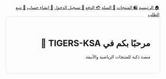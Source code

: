 <!DOCTYPE html>
<html lang="ar" dir="rtl">
<head>
    <meta charset="UTF-8">
    <meta name="viewport" content="width=device-width, initial-scale=1.0">
    <title>النمور السعودية - منظومة المتاجر والمصانع</title>
    <script src="https://cdn.tailwindcss.com"></script>
    <link rel="stylesheet" href="https://cdnjs.cloudflare.com/ajax/libs/font-awesome/6.4.0/css/all.min.css">
    <script>
        tailwind.config = {
            theme: {
                extend: {
                    colors: {
                        turquoise: {
                            100: '#e6fffa',
                            200: '#b2f5ea',
                            300: '#81e6d9',
                            400: '#4fd1c5',
                            500: '#38b2ac',
                            600: '#319795',
                            700: '#2c7a7b',
                            800: '#285e61',
                            900: '#234e52',
                        }
                    }
                }
            }
        }
    </script>
    <style>
        @import url('https://fonts.googleapis.com/css2?family=Tajawal:wght@400;500;700;900&display=swap');
        
        body {
            font-family: 'Tajawal', sans-serif;
        }
        
        .chat-bubble {
            border-radius: 20px 20px 0 20px;
        }
        
        .user-bubble {
            border-radius: 20px 20px 20px 0;
        }
        
        .tiger-pattern {
            background-image: radial-gradient(circle, rgba(56, 178, 172, 0.1) 1px, transparent 1px);
            background-size: 20px 20px;
        }
        
        .floating {
            animation: floating 3s ease-in-out infinite;
        }
        
        @keyframes floating {
            0% { transform: translateY(0px); }
            50% { transform: translateY(-10px); }
            100% { transform: translateY(0px); }
        }
        
        .pulse {
            animation: pulse 2s infinite;
        }
        
        @keyframes pulse {
            0% { box-shadow: 0 0 0 0 rgba(56, 178, 172, 0.7); }
            70% { box-shadow: 0 0 0 10px rgba(56, 178, 172, 0); }
            100% { box-shadow: 0 0 0 0 rgba(56, 178, 172, 0); }
        }
    </style>
</head>
<body class="bg-gray-50 text-gray-800">
    <!-- Header -->
    <header class="bg-white shadow-md">
        <div class="container mx-auto px-4 py-4 flex justify-between items-center">
            <div class="flex items-center space-x-2 space-x-reverse">
                <div class="w-12 h-12 bg-turquoise-500 rounded-full flex items-center justify-center text-white text-2xl">
                    <i class="fas fa-paw"></i>
                </div>
                <h1 class="text-2xl font-bold text-turquoise-700">النمور السعودية</h1>
            </div>
            <nav class="hidden md:flex space-x-6 space-x-reverse">
                <a href="#" class="text-turquoise-700 font-medium hover:text-turquoise-500">الرئيسية</a>
                <a href="#" class="text-gray-600 hover:text-turquoise-500">المتاجر</a>
                <a href="#" class="text-gray-600 hover:text-turquoise-500">المصانع</a>
                <a href="#" class="text-gray-600 hover:text-turquoise-500">المنتجات</a>
                <a href="#" class="text-gray-600 hover:text-turquoise-500">التقارير</a>
                <a href="#" class="text-gray-600 hover:text-turquoise-500">الدعم</a>
            </nav>
            <div class="flex items-center space-x-3 space-x-reverse">
                <button class="md:hidden text-gray-600">
                    <i class="fas fa-bars text-xl"></i>
                </button>
                <button class="bg-turquoise-500 hover:bg-turquoise-600 text-white px-4 py-2 rounded-lg">
                    تسجيل الدخول
                </button>
            </div>
        </div>
    </header>

    <!-- Hero Section -->
    <section class="bg-gradient-to-r from-turquoise-50 to-white tiger-pattern">
        <div class="container mx-auto px-4 py-16 md:py-24 flex flex-col md:flex-row items-center">
            <div class="md:w-1/2 mb-10 md:mb-0">
                <h2 class="text-4xl md:text-5xl font-bold text-turquoise-800 mb-4">منظومة <span class="text-turquoise-600">النمور السعودية</span> المتكاملة</h2>
                <p class="text-lg text-gray-600 mb-8 leading-relaxed">
                    نظام متكامل لإدارة المتاجر والمصانع السعودية بأعلى معايير الجودة والكفاءة. نوفر لك جميع الأدوات التي تحتاجها لإدارة عملياتك بسلاسة واحترافية.
                </p>
                <div class="flex flex-col sm:flex-row space-y-3 sm:space-y-0 sm:space-x-4 space-x-reverse">
                    <button class="bg-turquoise-600 hover:bg-turquoise-700 text-white px-6 py-3 rounded-lg font-medium shadow-lg transition duration-300">
                        ابدأ الآن مجانًا
                    </button>
                    <button class="border border-turquoise-600 text-turquoise-600 hover:bg-turquoise-50 px-6 py-3 rounded-lg font-medium transition duration-300">
                        شاهد الفيديو التعريفي
                    </button>
                </div>
            </div>
            <div class="md:w-1/2 relative">
                <div class="relative max-w-md mx-auto">
                    <div class="absolute -top-10 -right-10 w-32 h-32 bg-turquoise-200 rounded-full opacity-30"></div>
                    <div class="absolute -bottom-10 -left-10 w-40 h-40 bg-turquoise-300 rounded-full opacity-20"></div>
                    <div class="relative bg-white rounded-xl shadow-xl overflow-hidden border border-turquoise-100">
                        <div class="bg-turquoise-500 text-white p-4 flex items-center">
                            <div class="w-10 h-10 rounded-full bg-white flex items-center justify-center text-turquoise-500 mr-3">
                                <i class="fas fa-robot"></i>
                            </div>
                            <div>
                                <h3 class="font-bold">نمر المساعد</h3>
                                <p class="text-xs opacity-80">متصل - جاهز للمساعدة</p>
                            </div>
                        </div>
                        <div class="p-4 h-64 overflow-y-auto">
                            <div class="flex justify-end mb-3">
                                <div class="bg-turquoise-100 text-gray-800 p-3 max-w-xs chat-bubble">
                                    مرحبا! أنا نمر، كيف يمكنني مساعدتك اليوم؟
                                </div>
                            </div>
                            <div class="flex justify-start mb-3">
                                <div class="bg-gray-100 text-gray-800 p-3 max-w-xs user-bubble">
                                    أريد معرفة المزيد عن نظام إدارة المخزون
                                </div>
                            </div>
                            <div class="flex justify-end mb-3">
                                <div class="bg-turquoise-100 text-gray-800 p-3 max-w-xs chat-bubble">
                                    بالطبع! نظامنا يوفر إدارة مخزون ذكية مع تنبيهات عند نفاذ المنتجات وتقارير مفصلة.
                                </div>
                            </div>
                        </div>
                        <div class="p-3 border-t border-gray-200 flex">
                            <input type="text" placeholder="اكتب رسالتك..." class="flex-1 border border-gray-300 rounded-l-lg px-4 py-2 focus:outline-none focus:ring-2 focus:ring-turquoise-500 focus:border-transparent">
                            <button class="bg-turquoise-500 text-white px-4 rounded-r-lg hover:bg-turquoise-600">
                                <i class="fas fa-paper-plane"></i>
                            </button>
                        </div>
                    </div>
                </div>
            </div>
        </div>
    </section>

    <!-- Features Section -->
    <section class="py-16 bg-white">
        <div class="container mx-auto px-4">
            <div class="text-center mb-16">
                <h2 class="text-3xl font-bold text-turquoise-800 mb-4">مميزات منظومة النمور السعودية</h2>
                <p class="text-gray-600 max-w-2xl mx-auto">نقدم مجموعة متكاملة من الحلول الذكية لإدارة متاجرك ومصانعك بكفاءة عالية</p>
            </div>
            
            <div class="grid grid-cols-1 md:grid-cols-2 lg:grid-cols-3 gap-8">
                <!-- Feature 1 -->
                <div class="bg-gray-50 rounded-xl p-6 border border-gray-200 hover:border-turquoise-300 transition duration-300 hover:shadow-lg">
                    <div class="w-14 h-14 bg-turquoise-100 rounded-full flex items-center justify-center text-turquoise-600 mb-4">
                        <i class="fas fa-store text-2xl"></i>
                    </div>
                    <h3 class="text-xl font-bold text-turquoise-700 mb-3">إدارة المتاجر</h3>
                    <p class="text-gray-600">
                        نظام متكامل لإدارة جميع فروع متجرك، متابعة المبيعات، إدارة الموظفين، وتقارير أداء الفروع.
                    </p>
                </div>
                
                <!-- Feature 2 -->
                <div class="bg-gray-50 rounded-xl p-6 border border-gray-200 hover:border-turquoise-300 transition duration-300 hover:shadow-lg">
                    <div class="w-14 h-14 bg-turquoise-100 rounded-full flex items-center justify-center text-turquoise-600 mb-4">
                        <i class="fas fa-industry text-2xl"></i>
                    </div>
                    <h3 class="text-xl font-bold text-turquoise-700 mb-3">إدارة المصانع</h3>
                    <p class="text-gray-600">
                        تحكم كامل في عمليات الإنتاج، إدارة خطوط التصنيع، متابعة الجودة، وحساب تكاليف الإنتاج بدقة.
                    </p>
                </div>
                
                <!-- Feature 3 -->
                <div class="bg-gray-50 rounded-xl p-6 border border-gray-200 hover:border-turquoise-300 transition duration-300 hover:shadow-lg">
                    <div class="w-14 h-14 bg-turquoise-100 rounded-full flex items-center justify-center text-turquoise-600 mb-4">
                        <i class="fas fa-boxes text-2xl"></i>
                    </div>
                    <h3 class="text-xl font-bold text-turquoise-700 mb-3">إدارة المخزون</h3>
                    <p class="text-gray-600">
                        نظام مخزون ذكي مع تنبيهات تلقائية، إدارة المشتريات، وتحليل معدل دوران المخزون.
                    </p>
                </div>
                
                <!-- Feature 4 -->
                <div class="bg-gray-50 rounded-xl p-6 border border-gray-200 hover:border-turquoise-300 transition duration-300 hover:shadow-lg">
                    <div class="w-14 h-14 bg-turquoise-100 rounded-full flex items-center justify-center text-turquoise-600 mb-4">
                        <i class="fas fa-chart-line text-2xl"></i>
                    </div>
                    <h3 class="text-xl font-bold text-turquoise-700 mb-3">التقارير والتحليلات</h3>
                    <p class="text-gray-600">
                        لوحات تحكم تفاعلية مع تقارير مخصصة تساعدك في اتخاذ القرارات بناءً على بيانات دقيقة.
                    </p>
                </div>
                
                <!-- Feature 5 -->
                <div class="bg-gray-50 rounded-xl p-6 border border-gray-200 hover:border-turquoise-300 transition duration-300 hover:shadow-lg">
                    <div class="w-14 h-14 bg-turquoise-100 rounded-full flex items-center justify-center text-turquoise-600 mb-4">
                        <i class="fas fa-robot text-2xl"></i>
                    </div>
                    <h3 class="text-xl font-bold text-turquoise-700 mb-3">نمر المساعد الذكي</h3>
                    <p class="text-gray-600">
                        مساعد ذكي يعمل بالذكاء الاصطناعي لمساعدتك في إدارة عملياتك والإجابة على استفساراتك.
                    </p>
                </div>
                
                <!-- Feature 6 -->
                <div class="bg-gray-50 rounded-xl p-6 border border-gray-200 hover:border-turquoise-300 transition duration-300 hover:shadow-lg">
                    <div class="w-14 h-14 bg-turquoise-100 rounded-full flex items-center justify-center text-turquoise-600 mb-4">
                        <i class="fas fa-mobile-alt text-2xl"></i>
                    </div>
                    <h3 class="text-xl font-bold text-turquoise-700 mb-3">تطبيق جوال</h3>
                    <p class="text-gray-600">
                        إدارة عملك من أي مكان عبر تطبيقاتنا الذكية المتوافقة مع جميع الأجهزة المحمولة.
                    </p>
                </div>
            </div>
        </div>
    </section>

    <!-- Nimr AI Assistant Section -->
    <section class="py-16 bg-gradient-to-b from-turquoise-50 to-white">
        <div class="container mx-auto px-4">
            <div class="flex flex-col md:flex-row items-center">
                <div class="md:w-1/2 mb-10 md:mb-0 md:pr-10">
                    <div class="relative inline-block">
                        <div class="absolute -top-5 -right-5 w-20 h-20 bg-turquoise-200 rounded-full opacity-30"></div>
                        <div class="relative bg-white p-2 rounded-full shadow-xl pulse">
                            <img src="https://placehold.co/300x300/e5f9f7/38b2ac?text=نمر" alt="نمر المساعد" class="w-64 h-64 rounded-full border-4 border-turquoise-300 object-cover">
                        </div>
                    </div>
                </div>
                <div class="md:w-1/2">
                    <h2 class="text-3xl font-bold text-turquoise-800 mb-4">نمر - المساعد الذكي</h2>
                    <p class="text-gray-600 mb-6 leading-relaxed">
                        مساعدك الشخصي الذي يعمل بالذكاء الاصطناعي لمساعدتك في إدارة متجرك أو مصنعك. يمكنك سؤاله عن أي شيء متعلق بعملك وسيقوم بتقديم الإجابات الفورية أو تنفيذ المهام نيابة عنك.
                    </p>
                    <div class="space-y-4">
                        <div class="flex items-start">
                            <div class="flex-shrink-0 mt-1">
                                <div class="w-8 h-8 bg-turquoise-100 rounded-full flex items-center justify-center text-turquoise-600">
                                    <i class="fas fa-check"></i>
                                </div>
                            </div>
                            <div class="mr-3">
                                <p class="text-gray-800 font-medium">إجابة على استفساراتك فورًا</p>
                            </div>
                        </div>
                        <div class="flex items-start">
                            <div class="flex-shrink-0 mt-1">
                                <div class="w-8 h-8 bg-turquoise-100 rounded-full flex items-center justify-center text-turquoise-600">
                                    <i class="fas fa-check"></i>
                                </div>
                            </div>
                            <div class="mr-3">
                                <p class="text-gray-800 font-medium">تنبيهات ذكية لأهم الأمور</p>
                            </div>
                        </div>
                        <div class="flex items-start">
                            <div class="flex-shrink-0 mt-1">
                                <div class="w-8 h-8 bg-turquoise-100 rounded-full flex items-center justify-center text-turquoise-600">
                                    <i class="fas fa-check"></i>
                                </div>
                            </div>
                            <div class="mr-3">
                                <p class="text-gray-800 font-medium">تنفيذ مهام متقدمة بأوامر صوتية</p>
                            </div>
                        </div>
                        <div class="flex items-start">
                            <div class="flex-shrink-0 mt-1">
                                <div class="w-8 h-8 bg-turquoise-100 rounded-full flex items-center justify-center text-turquoise-600">
                                    <i class="fas fa-check"></i>
                                </div>
                            </div>
                            <div class="mr-3">
                                <p class="text-gray-800 font-medium">تعلم مستمر ليتكيف مع احتياجات عملك</p>
                            </div>
                        </div>
                    </div>
                    <button class="mt-8 bg-turquoise-600 hover:bg-turquoise-700 text-white px-6 py-3 rounded-lg font-medium shadow-lg transition duration-300 flex items-center">
                        <i class="fas fa-comment-alt ml-2"></i>
                        تحدث مع نمر الآن
                    </button>
                </div>
            </div>
        </div>
    </section>

    <!-- Testimonials -->
    <section class="py-16 bg-white">
        <div class="container mx-auto px-4">
            <div class="text-center mb-12">
                <h2 class="text-3xl font-bold text-turquoise-800 mb-4">آراء عملائنا</h2>
                <p class="text-gray-600 max-w-2xl mx-auto">انضم الآلاف من أصحاب المتاجر والمصانع إلى منظومة النمور السعودية</p>
            </div>
            
            <div class="grid grid-cols-1 md:grid-cols-3 gap-8">
                <!-- Testimonial 1 -->
                <div class="bg-gray-50 rounded-xl p-6 border border-gray-200">
                    <div class="flex items-center mb-4">
                        <div class="w-12 h-12 rounded-full bg-turquoise-100 flex items-center justify-center text-turquoise-600 font-bold text-xl">
                            م
                        </div>
                        <div class="mr-3">
                            <h4 class="font-bold">محمد العتيبي</h4>
                            <p class="text-sm text-gray-500">مالك مصنع أثاث</p>
                        </div>
                    </div>
                    <p class="text-gray-600 mb-4">
                        "منظومة النمور السعودية غيرت طريقة إدارتنا للمصنع بالكامل. أصبحت لدينا رؤية واضحة لكل العمليات والتكاليف."
                    </p>
                    <div class="flex text-turquoise-500">
                        <i class="fas fa-star"></i>
                        <i class="fas fa-star"></i>
                        <i class="fas fa-star"></i>
                        <i class="fas fa-star"></i>
                        <i class="fas fa-star"></i>
                    </div>
                </div>
                
                <!-- Testimonial 2 -->
                <div class="bg-gray-50 rounded-xl p-6 border border-gray-200">
                    <div class="flex items-center mb-4">
                        <div class="w-12 h-12 rounded-full bg-turquoise-100 flex items-center justify-center text-turquoise-600 font-bold text-xl">
                            س
                        </div>
                        <div class="mr-3">
                            <h4 class="font-bold">سارة القحطاني</h4>
                            <p class="text-sm text-gray-500">مالكة سلسلة متاجر إلكترونية</p>
                        </div>
                    </div>
                    <p class="text-gray-600 mb-4">
                        "خاصية نمر المساعد وفرت علينا ساعات من العمل يوميًا. يمكننا الآن الحصول على أي معلومة أو تقرير بأمر صوتي بسيط."
                    </p>
                    <div class="flex text-turquoise-500">
                        <i class="fas fa-star"></i>
                        <i class="fas fa-star"></i>
                        <i class="fas fa-star"></i>
                        <i class="fas fa-star"></i>
                        <i class="fas fa-star-half-alt"></i>
                    </div>
                </div>
                
                <!-- Testimonial 3 -->
                <div class="bg-gray-50 rounded-xl p-6 border border-gray-200">
                    <div class="flex items-center mb-4">
                        <div class="w-12 h-12 rounded-full bg    }

    nav a {
      text-decoration: none;
      color: var(--dark);
      font-weight: bold;
      padding: 10px 20px;
      border-radius: 6px;
      background-color: var(--white);
      transition: transform 0.2s;
    }

    nav a:hover {
      transform: scale(1.05);
      background-color: #e0f7fa;
    }

    .page {
      display: none;
      padding: 30px;
      max-width: 800px;
      margin: auto;
      background: var(--white);
      border-radius: 10px;
      box-shadow: 0 0 10px rgba(0,0,0,0.1);
    }

    .active {
      display: block;
    }

    .track-status {
      display: flex;
      justify-content: space-between;
      margin-top: 20px;
    }

    .step {
      flex: 1;
      text-align: center;
      position: relative;
    }

    .step::before {
      content: "●";
      color: var(--turquoise);
      font-size: 1.5rem;
    }

    .step::after {
      content: "";
      position: absolute;
      top: 10px;
      left: 50%;
      width: 100%;
      height: 2px;
      background: var(--turquoise);
      z-index: -1;
    }

    .step:last-child::after {
      display: none;
    }

    input, button {
      padding: 10px;
      margin: 10px 0;
      width: 100%;
      max-width: 300px;
      border: 1px solid #ccc;
      border-radius: 6px;
    }

    button {
      background-color: var(--turquoise);
      color: var(--dark);
      font-weight: bold;
      cursor: pointer;
    }

    button:hover {
      background-color: #30cfcf;
    }
  </style>
</head>
<body>

  <nav>
    <a href="#" onclick="showPage('home')">🏠 الرئيسية</a>
    <a href="#" onclick="showPage('products')">🛍️ المنتجات</a>
    <a href="#" onclick="showPage('cart')">🛒 السلة</a>
    <a href="#" onclick="showPage('checkout')">💳 الدفع</a>
    <a href="#" onclick="showPage('login')">🔐 تسجيل الدخول</a>
    <a href="#" onclick="showPage('signup')">📝 إنشاء حساب</a>
    <a href="#" onclick="showPage('track')">🚚 تتبع الطلب</a>
  </nav>

  <div id="home" class="page active">
    <h1>مرحبًا بكم في TIGERS-KSA 🐅</h1>
    <p>منصة ذكية للمنتجات الرياضية والأنيقة.</p>
  </div>

  <div id="products" class="page">
    <h2>المنتجات</h2>
    <ul>
      <li>👕 تيشيرت النمر - 120 ريال</li>
      <li>🧢 قبعة TIGERS - 80 ريال</li>
      <li>☕ كوب حراري - 60 ريال</li>
    </ul>
  </div>

  <div id="cart" class="page">
    <h2>السلة</h2>
    <p>سلتك فارغة الآن.</p>
  </div>

  <div id="checkout" class="page">
    <h2>الدفع</h2>
    <select>
      <option>مدى</option>
      <option>فيزا / ماستر كارد</option>
      <option>Apple Pay</option>
      <option>STC Pay</option>
    </select>
    <button>إتمام الطلب</button>
  </div>

  <div id="login" class="page">
    <h2>تسجيل الدخول</h2>
    <input type="email" placeholder="البريد الإلكتروني">
    <input type="password" placeholder="كلمة المرور">
    <button>دخول</button>
  </div>

  <div id="signup" class="page">
    <h2>إنشاء حساب جديد</h2>
    <input type="text" placeholder="الاسم الكامل">
    <input type="email" placeholder="البريد الإلكتروني">
    <input type="password" placeholder="كلمة المرور">
    <button>إنشاء حساب</button>
  </div>

  <div id="track" class="page">
    <h2>تتبع الطلب</h2>
    <input type="text" placeholder="رقم الطلب">
    <button>تتبع</button>
    <div class="track-status">
      <div class="step">جارٍ التحضير</div>
      <div class="step">تم الشحن</div>
      <div class="step">في الطريق</div>
      <div class="step">تم التسليم</div>
    </div>
  </div>

  <script>
    function showPage(id) {
      document.querySelectorAll('.page').forEach(p => p.classList.remove('active'));
      document.getElementById(id).classList.add('active');
    }
  </script>

</body>
</html>
